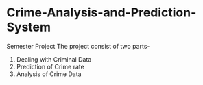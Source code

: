 # Crime-Analysis-and-Prediction-System
Semester Project
The project consist of two parts-
1. Dealing with Criminal Data
2. Prediction of Crime rate 
3. Analysis of Crime Data
